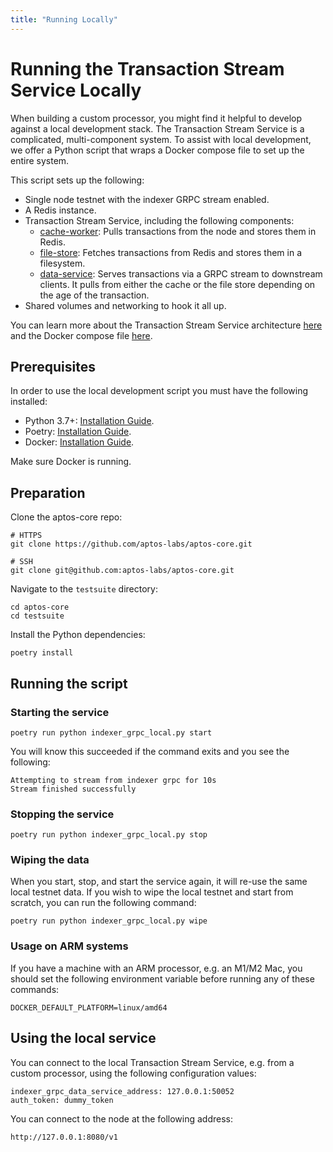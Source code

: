 ```yaml
---
title: "Running Locally"
---
```


# Running the Transaction Stream Service Locally

When building a custom processor, you might find it helpful to develop against a local development stack. The Transaction Stream Service is a complicated, multi-component system. To assist with local development, we offer a Python script that wraps a Docker compose file to set up the entire system.

This script sets up the following:
- Single node testnet with the indexer GRPC stream enabled.
- A Redis instance.
- Transaction Stream Service, including the following components:
  - [cache-worker](https://github.com/aptos-labs/aptos-core/tree/main/ecosystem/indexer-grpc/indexer-grpc-cache-worker): Pulls transactions from the node and stores them in Redis.
  - [file-store](https://github.com/aptos-labs/aptos-core/tree/main/ecosystem/indexer-grpc/indexer-grpc-file-store): Fetches transactions from Redis and stores them in a filesystem.
  - [data-service](https://github.com/aptos-labs/aptos-core/tree/main/ecosystem/indexer-grpc/indexer-grpc-data-service): Serves transactions via a GRPC stream to downstream clients. It pulls from either the cache or the file store depending on the age of the transaction.
- Shared volumes and networking to hook it all up.

You can learn more about the Transaction Stream Service architecture [here](/indexer/txn-stream) and the Docker compose file [here](https://github.com/aptos-labs/aptos-core/blob/main/docker/compose/indexer-grpc/docker-compose.yaml).

## Prerequisites
In order to use the local development script you must have the following installed:
- Python 3.7+: [Installation Guide](https://docs.python-guide.org/starting/installation/#python-3-installation-guides).
- Poetry: [Installation Guide](https://python-poetry.org/docs/#installation).
- Docker: [Installation Guide](https://docs.docker.com/get-docker/).

Make sure Docker is running.

## Preparation
Clone the aptos-core repo:
```
# HTTPS
git clone https://github.com/aptos-labs/aptos-core.git

# SSH
git clone git@github.com:aptos-labs/aptos-core.git
```

Navigate to the `testsuite` directory:
```
cd aptos-core
cd testsuite
```

Install the Python dependencies:
```
poetry install
```

## Running the script
### Starting the service
```
poetry run python indexer_grpc_local.py start
```

You will know this succeeded if the command exits and you see the following:
```
Attempting to stream from indexer grpc for 10s
Stream finished successfully
```

### Stopping the service
```
poetry run python indexer_grpc_local.py stop
```

### Wiping the data
When you start, stop, and start the service again, it will re-use the same local testnet data. If you wish to wipe the local testnet and start from scratch, you can run the following command:
```
poetry run python indexer_grpc_local.py wipe
```

### Usage on ARM systems
If you have a machine with an ARM processor, e.g. an M1/M2 Mac, you should set the following environment variable before running any of these commands:
```
DOCKER_DEFAULT_PLATFORM=linux/amd64
```

## Using the local service
You can connect to the local Transaction Stream Service, e.g. from a custom processor, using the following configuration values:
```
indexer_grpc_data_service_address: 127.0.0.1:50052
auth_token: dummy_token
```

You can connect to the node at the following address:
```
http://127.0.0.1:8080/v1
```
